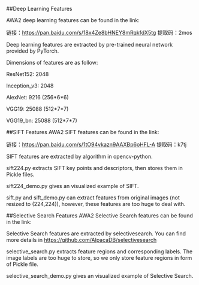 ##Deep Learning Features

AWA2 deep learning features can be found in the link:

链接：https://pan.baidu.com/s/18x4Ze8bHNEY8mRqkfdX5tg 
提取码：2mos

Deep learning features are extracted by pre-trained neural network provided by PyTorch.

Dimensions of features are as follow:

ResNet152: 2048

Inception_v3: 2048

AlexNet: 9216 (256\*6\*6)

VGG19: 25088 (512\*7\*7)

VGG19_bn: 25088 (512\*7\*7)


##SIFT Features
AWA2 SIFT features can be found in the link:

链接：https://pan.baidu.com/s/1tO94vkazn9AAXBp6oHFL-A 
提取码：k7tj

SIFT features are extracted by algorithm in opencv-python.

sift224.py extracts SIFT key points and descriptors, then stores them in 
Pickle files.

sift224_demo.py gives an visualized example of SIFT.

sift.py and sift_demo.py can extract features from original images (not resized to (224,224)),
however, these features are too huge to deal with.

##Selective Search Features
AWA2 Selective Search features can be found in the link:



Selective Search features are extracted by selectivesearch. You can find more details in 
https://github.com/AlpacaDB/selectivesearch

selective_search.py extracts feature regions and corresponding labels. The
image labels are too huge to store, so we only store feature regions in form
of Pickle file.

selective_search_demo.py gives an visualized example of Selective Search.





